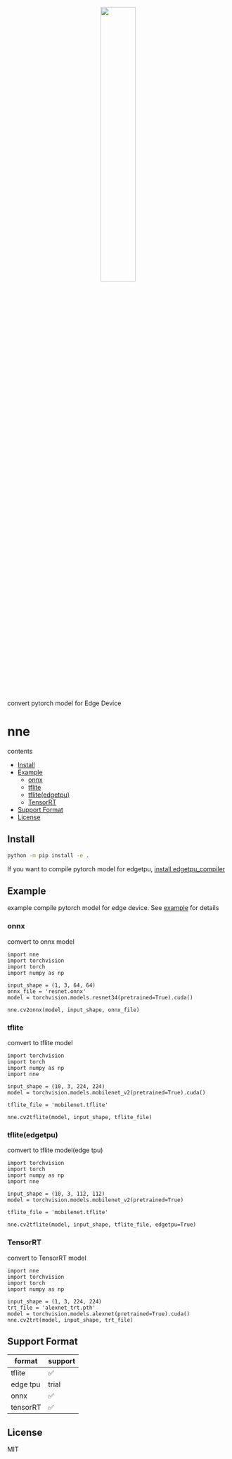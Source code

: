 <p align="center"><img width="40%" src="docs/logo.png" /></p>

convert pytorch model for Edge Device

# nne
contents

- [Install](#install)
- [Example](#Example)
  - [onnx](#onnx)
  - [tflite](#tflite)
  - [tflite(edgetpu)](#tflite-edgetpu)
  - [TensorRT](#tensorrt)
- [Support Format](#Support-Format)
- [License](#License)

## Install

```bash
python -m pip install -e .
```

If you want to compile pytorch model for edgetpu, [install edgetpu_compiler](https://coral.ai/docs/edgetpu/compiler/)

## Example

example compile pytorch model for edge device. See [example](https://github.com/kuroko1t/nne/tree/master/examples) for details

### onnx

comvert to onnx model

```python3
import nne
import torchvision
import torch
import numpy as np

input_shape = (1, 3, 64, 64)
onnx_file = 'resnet.onnx'
model = torchvision.models.resnet34(pretrained=True).cuda()

nne.cv2onnx(model, input_shape, onnx_file)
```

### tflite

comvert to tflite model

```python3
import torchvision
import torch
import numpy as np
import nne

input_shape = (10, 3, 224, 224)
model = torchvision.models.mobilenet_v2(pretrained=True).cuda()

tflite_file = 'mobilenet.tflite'

nne.cv2tflite(model, input_shape, tflite_file)
```

### tflite(edgetpu)

comvert to tflite model(edge tpu)

```python3
import torchvision
import torch
import numpy as np
import nne

input_shape = (10, 3, 112, 112)
model = torchvision.models.mobilenet_v2(pretrained=True)

tflite_file = 'mobilenet.tflite'

nne.cv2tflite(model, input_shape, tflite_file, edgetpu=True)
```

### TensorRT

convert to TensorRT model

```python3
import nne
import torchvision
import torch
import numpy as np

input_shape = (1, 3, 224, 224)
trt_file = 'alexnet_trt.pth'
model = torchvision.models.alexnet(pretrained=True).cuda()
nne.cv2trt(model, input_shape, trt_file)
```

## Support Format

|format  | support  |
|---|---|
| tflite  | :white_check_mark: |
| edge tpu  | trial  |
| onnx| :white_check_mark: |
| tensorRT| :white_check_mark: |

## License
MIT
